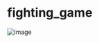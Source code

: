 # fighting_game
![image](https://user-images.githubusercontent.com/97395445/170710548-8fc4ad0b-4fb0-4629-9b80-f3d8b4886d64.png)

